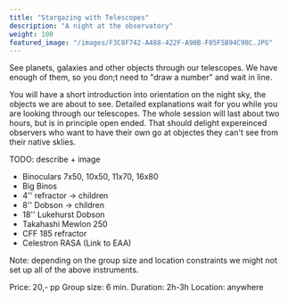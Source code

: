```yaml
---
title: "Stargazing with Telescopes"
description: "A night at the observatory"
weight: 100
featured_image: "/images/F3C8F742-A488-422F-A90B-F05F5B94C98C.JPG"
---
```


See planets, galaxies and other objects through our telescopes. We have enough of them, so you don;t need to "draw a number" and wait in line.

You will have a short introduction into orientation on the night sky, the objects we are about to see. Detailed explanations wait for you while you are looking through our telescopes.
The whole session will last about two hours, but is in principle open ended. That should delight expereinced observers who want to have their own go at objectes they can't see from their native sklies.
<!--more-->

TODO: describe + image

- Binoculars 7x50, 10x50, 11x70, 16x80
- Big Binos
- 4'' refractor -> children
- 8'' Dobson -> children
- 18'' Lukehurst Dobson
- Takahashi Mewlon 250
- CFF 185 refractor
- Celestron RASA (Link to EAA)

Note: depending on the group size and location constraints we might not set up all of the above instruments.

Price: 20,- pp
Group size: 6 min.
Duration: 2h-3h
Location: anywhere
